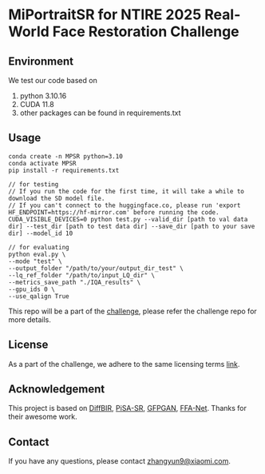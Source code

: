 # MiPortraitSR for NTIRE 2025 Real-World Face Restoration Challenge

## Environment

We test our code based on 
1. python 3.10.16 
2. CUDA 11.8
3. other packages can be found in requirements.txt

## Usage

~~~
conda create -n MPSR python=3.10
conda activate MPSR
pip install -r requirements.txt

// for testing
// If you run the code for the first time, it will take a while to download the SD model file.
// If you can't connect to the huggingface.co, please run 'export HF_ENDPOINT=https://hf-mirror.com' before running the code.
CUDA_VISIBLE_DEVICES=0 python test.py --valid_dir [path to val data dir] --test_dir [path to test data dir] --save_dir [path to your save dir] --model_id 10

// for evaluating
python eval.py \
--mode "test" \
--output_folder "/path/to/your/output_dir_test" \
--lq_ref_folder "/path/to/input_LQ_dir" \
--metrics_save_path "./IQA_results" \
--gpu_ids 0 \
--use_qalign True
~~~



This repo will be a part of the [challenge](https://github.com/zhengchen1999/NTIRE2025_RealWorld_Face_Restoration), please refer the challenge repo for more details.

## License
As a part of the challenge, we adhere to the same licensing terms [link](https://github.com/zhengchen1999/NTIRE2025_RealWorld_Face_Restoration).

## Acknowledgement
This project is based on [DiffBIR](https://github.com/XPixelGroup/DiffBIR), [PiSA-SR](https://github.com/csslc/PiSA-SR), [GFPGAN](https://github.com/TencentARC/GFPGAN), [FFA-Net](https://github.com/zhilin007/FFA-Net). Thanks for their awesome work.

## Contact
If you have any questions, please contact <zhangyun9@xiaomi.com>.